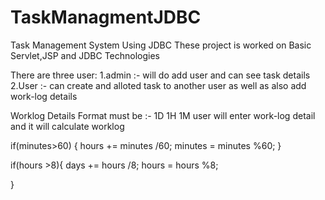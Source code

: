 # TaskManagmentJDBC
Task Management System Using JDBC
These project is worked on Basic Servlet,JSP and JDBC Technologies

There are three user:
1.admin :- will do add user and can see task details
2.User :- can create and alloted task to another user as well as also add work-log details

Worklog Details Format must be :- 1D 1H 1M
user will enter work-log detail and it will calculate worklog


if(minutes>60)
{
	hours += minutes /60;
	minutes = minutes %60;
}

if(hours >8){
	days += hours /8;
	hours = hours %8;

}